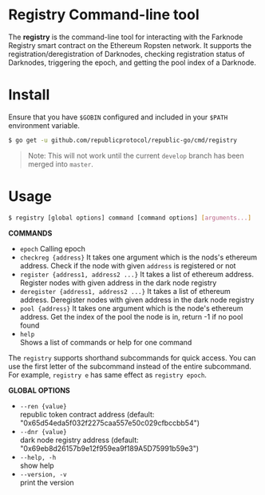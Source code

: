 # Registry Command-line tool

The **registry** is the command-line tool for interacting with the Farknode Registry smart contract on the Ethereum Ropsten network. It supports the registration/deregistration of Darknodes, checking registration status of Darknodes, triggering the epoch, and getting the pool index of a Darknode.

# Install

Ensure that you have `$GOBIN` configured and included in your `$PATH` environment variable.

```sh
$ go get -u github.com/republicprotocol/republic-go/cmd/registry
```

> Note: This will not work until the current `develop` branch has been merged into `master`.

# Usage

```bash
$ registry [global options] command [command options] [arguments...]
```

**COMMANDS**

- `epoch`
   Calling epoch
- `checkreg {address}`
   It takes one argument which is the nods's ethereum address.
   Check if the node with given `address` is registered or not
- `register {address1, address2 ...}`
   It takes a list of ethereum address.
   Register nodes with given address in the dark node registry
- `deregister {address1, address2 ...}`
   It takes a list of ethereum address.
   Deregister nodes with given address in the dark node registry
- `pool {address}`
   It takes one argument which is the node's ethereum address.
   Get the index of the pool the node is in, return -1 if no pool found
- `help`        
   Shows a list of commands or help for one command

The `registry` supports shorthand subcommands for quick access. You can use the first letter of the subcommand instead of the entire subcommand. For example, `registry e` has same effect as `registry epoch`.

**GLOBAL OPTIONS**

- `--ren {value}`    
    republic token contract address (default: "0x65d54eda5f032f2275caa557e50c029cfbccbb54")
- `--dnr {value}`    
    dark node registry address (default: "0x69eb8d26157b9e12f959ea9f189A5D75991b59e3")
- `--help, -h`     
    show help
- `--version, -v`  
    print the version
